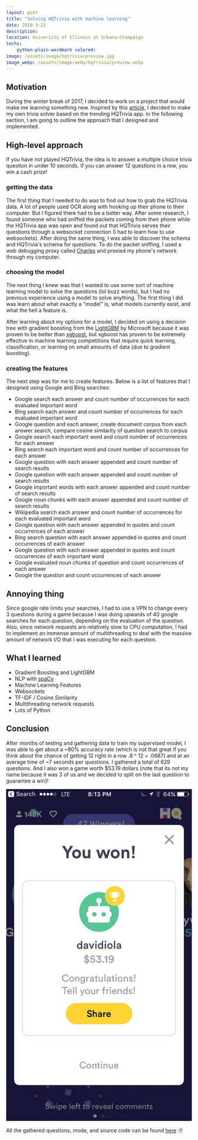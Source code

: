 ```yaml
---
layout: post
title: "Solving HQTrivia with machine learning"
date: 2018-3-22
description: 
location: University of Illinois at Urbana–Champaign
techs:
    python-plain-wordmark colored:
image: /assets/image/hqtrivia/preview.jpg
image_webp: /assets/image/webp/hqtrivia/preview.webp
---
```


## Motivation
During the winter break of 2017, I decided to work on a project that would make
me learning something new. Inspired by this
[article](https://mux.com/blog/how-we-used-machine-learning-to-predict-hq-trivia-answers/),
I decided to make my own trivia solver based on the trending HQTrivia app. In
the following section, I am going to outline the approach that I designed and
implemented.

## High-level approach
If you have not played HQTrivia, the idea is to answer a multiple choice trivia
question in under 10 seconds. If you can answer 12 questions in a row, you win a
cash prize! 

### getting the data
The first thing that I needed to do was to find out how to grab the
HQTrivia data. A lot of people used OCR along with hooking up their phone
to their computer. But I figured there had to be a better way. After some
research, I found someone who had sniffed the packets coming from their phone
while the HQTrivia app was open and found out that HQTrivia serves their
questions through a websocket connection (I had to learn how to use websockets).
After doing the same thing, I was able to discover the schema and HQTrivia's
schema for questions. To do the packet sniffing, I used a web debugging proxy
called [Charles](https://www.charlesproxy.com/) and proxied my phone's network
through my computer.

### choosing the model
The next thing I knew was that I wanted to use some sort of machine learning
model to solve the questions (lol buzz words), but I had no previous experience using a model to
solve anything. The first thing I did was learn about what exactly a "model" is,
what models currently exist, and what the hell a feature is.

After learning about my options for a model, I decided on using a decision tree
with gradient boosting from the
[LightGBM](https://www.google.com/search?num=20&ei=Iv5LW-OuLpDcswW3nIygAg&btnG=Search&q=light+gbm)
by Microsoft because it was proven to be better than
[xgboost](https://github.com/dmlc/xgboost), but xgboost has proven to be
extremely effective in machine learning competitions that require quick
learning, classification, or learning on small amounts of data (due to gradient
boosting).

### creating the features
The next step was for me to create features. Below is a list of features that I
designed using Google and Bing searches:
 - Google search each answer and count number of occurrences for each evaluated important word
 - Bing search each answer and count number of occurrences for each evaluated important word
 - Google question and each answer, create document corpus from each answer search, compare cosine similarity of question search to corpus
 - Google search each important word and count number of occurrences for each answer
 - Bing search each important word and count number of occurrences for each answer
 - Google question with each answer appended and count number of search results
 - Google question with each answer appended and count number of search results
 - Google important words with each answer appended and count number of search results
 - Google noun chunks with each answer appended and count number of search results
 - Wikipedia search each answer and count number of occurrences for each evaluated important word
 - Google question with each answer appended in quotes and count occurrences of each answer
 - Bing search question with each answer appended in quotes and count occurrences of each answer
 - Google question with each answer appended in quotes and count occurrences of each important word
 - Google evaluated noun chunks of question and count occurrences of each answer
 - Google the question and count occurrences of each answer

## Annoying thing
Since google rate limits your searches, I had to use a VPN to change every 3
questions during a game because I was doing upwards of 40 google searches for
each question, depending on the evaluation of the question. Also, since network
requests are relatively slow to CPU computation, I had to implement an immense
amount of multithreading to deal with the massive amount of network I/O that I
was executing for each question.

## What I learned
 - Gradient Boosting and LightGBM
 - NLP with [spaCy](https://spacy.io/)
 - Machine Learning Features
 - Websockets
 - TF-IDF / Cosine Similarity
 - Multithreading network requests
 - Lots of Python

## Conclusion
After months of testing and gathering data to train my supervised model, I was
able to get about a ~80% accuracy rate (which is not that great if you think
about the chance of getting 12 right in a row .8 ^ 12 = .0687) and at an average
time of ~7 seconds per questions. I gathered a total of 629 questions. And I
also won a game worth $53.19 dollars (note that its not my name because it was 3
of us and we decided to split on the last question to guarantee a win)!

![Yay!](/assets/image/hqtrivia/win.jpg) 

All the gathered questions, mode, and source code can be found [here](https://github.com/dphuang2/hqtrivia-solver) :)!
